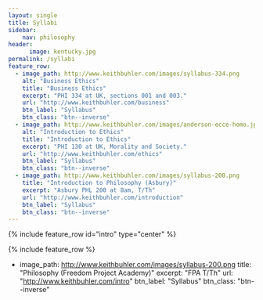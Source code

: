 ```yaml
---
layout: single
title: Syllabi
sidebar:
    nav: philosophy
header: 
      image: kentucky.jpg
permalink: /syllabi
feature_row:
  - image_path: http://www.keithbuhler.com/images/syllabus-334.png
    alt: "Business Ethics"
    title: "Business Ethics"
    excerpt: "PHI 334 at UK, sections 001 and 003."
    url: "http://www.keithbuhler.com/business"
    btn_label: "Syllabus"
    btn_class: "btn--inverse"
  - image_path: http://www.keithbuhler.com/images/anderson-ecce-homo.jpg
    alt: "Introduction to Ethics"
    title: "Introduction to Ethics"
    excerpt: "PHI 130 at UK, Morality and Society."
    url: "http://www.keithbuhler.com/ethics"
    btn_label: "Syllabus"
    btn_class: "btn--inverse"
  - image_path: http://www.keithbuhler.com/images/syllabus-200.png
    title: "Introduction to Philosophy (Asbury)"
    excerpt: "Asbury PHL 200 at 8am, T/Th"
    url: "http://www.keithbuhler.com/introduction"
    btn_label: "Syllabus"
    btn_class: "btn--inverse"
---
```


{% include feature_row id="intro" type="center" %}

{% include feature_row %}


  - image_path: http://www.keithbuhler.com/images/syllabus-200.png
    title: "Philosophy (Freedom Project Academy)"
    excerpt: "FPA T/Th"
    url: "http://www.keithbuhler.com/intro"
    btn_label: "Syllabus"
    btn_class: "btn--inverse"